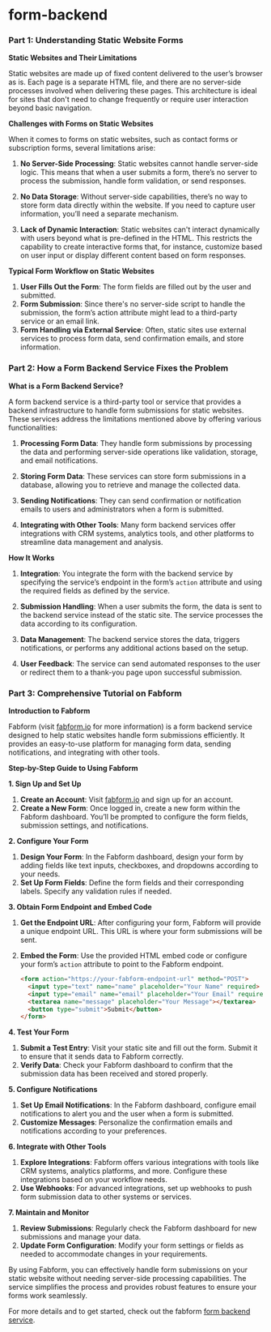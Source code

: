 # form-backend

### Part 1: Understanding Static Website Forms

**Static Websites and Their Limitations**

Static websites are made up of fixed content delivered to the user’s browser as is. Each page is a separate HTML file, and there are no server-side processes involved when delivering these pages. This architecture is ideal for sites that don't need to change frequently or require user interaction beyond basic navigation.

**Challenges with Forms on Static Websites**

When it comes to forms on static websites, such as contact forms or subscription forms, several limitations arise:

1. **No Server-Side Processing**: Static websites cannot handle server-side logic. This means that when a user submits a form, there’s no server to process the submission, handle form validation, or send responses.

2. **No Data Storage**: Without server-side capabilities, there’s no way to store form data directly within the website. If you need to capture user information, you’ll need a separate mechanism.

3. **Lack of Dynamic Interaction**: Static websites can't interact dynamically with users beyond what is pre-defined in the HTML. This restricts the capability to create interactive forms that, for instance, customize based on user input or display different content based on form responses.

**Typical Form Workflow on Static Websites**

1. **User Fills Out the Form**: The form fields are filled out by the user and submitted.
2. **Form Submission**: Since there's no server-side script to handle the submission, the form’s action attribute might lead to a third-party service or an email link.
3. **Form Handling via External Service**: Often, static sites use external services to process form data, send confirmation emails, and store information.

### Part 2: How a Form Backend Service Fixes the Problem

**What is a Form Backend Service?**

A form backend service is a third-party tool or service that provides a backend infrastructure to handle form submissions for static websites. These services address the limitations mentioned above by offering various functionalities:

1. **Processing Form Data**: They handle form submissions by processing the data and performing server-side operations like validation, storage, and email notifications.

2. **Storing Form Data**: These services can store form submissions in a database, allowing you to retrieve and manage the collected data.

3. **Sending Notifications**: They can send confirmation or notification emails to users and administrators when a form is submitted.

4. **Integrating with Other Tools**: Many form backend services offer integrations with CRM systems, analytics tools, and other platforms to streamline data management and analysis.

**How It Works**

1. **Integration**: You integrate the form with the backend service by specifying the service’s endpoint in the form’s `action` attribute and using the required fields as defined by the service.

2. **Submission Handling**: When a user submits the form, the data is sent to the backend service instead of the static site. The service processes the data according to its configuration.

3. **Data Management**: The backend service stores the data, triggers notifications, or performs any additional actions based on the setup.

4. **User Feedback**: The service can send automated responses to the user or redirect them to a thank-you page upon successful submission.

### Part 3: Comprehensive Tutorial on Fabform

**Introduction to Fabform**

Fabform (visit [fabform.io](https://fabform.io) for more information) is a form backend service designed to help static websites handle form submissions efficiently. It provides an easy-to-use platform for managing form data, sending notifications, and integrating with other tools.

**Step-by-Step Guide to Using Fabform**

**1. Sign Up and Set Up**

1. **Create an Account**: Visit [fabform.io](https://fabform.io) and sign up for an account.
2. **Create a New Form**: Once logged in, create a new form within the Fabform dashboard. You’ll be prompted to configure the form fields, submission settings, and notifications.

**2. Configure Your Form**

1. **Design Your Form**: In the Fabform dashboard, design your form by adding fields like text inputs, checkboxes, and dropdowns according to your needs.
2. **Set Up Form Fields**: Define the form fields and their corresponding labels. Specify any validation rules if needed.

**3. Obtain Form Endpoint and Embed Code**

1. **Get the Endpoint URL**: After configuring your form, Fabform will provide a unique endpoint URL. This URL is where your form submissions will be sent.
2. **Embed the Form**: Use the provided HTML embed code or configure your form’s `action` attribute to point to the Fabform endpoint.

   ```html
   <form action="https://your-fabform-endpoint-url" method="POST">
     <input type="text" name="name" placeholder="Your Name" required>
     <input type="email" name="email" placeholder="Your Email" required>
     <textarea name="message" placeholder="Your Message"></textarea>
     <button type="submit">Submit</button>
   </form>
   ```

**4. Test Your Form**

1. **Submit a Test Entry**: Visit your static site and fill out the form. Submit it to ensure that it sends data to Fabform correctly.
2. **Verify Data**: Check your Fabform dashboard to confirm that the submission data has been received and stored properly.

**5. Configure Notifications**

1. **Set Up Email Notifications**: In the Fabform dashboard, configure email notifications to alert you and the user when a form is submitted.
2. **Customize Messages**: Personalize the confirmation emails and notifications according to your preferences.

**6. Integrate with Other Tools**

1. **Explore Integrations**: Fabform offers various integrations with tools like CRM systems, analytics platforms, and more. Configure these integrations based on your workflow needs.
2. **Use Webhooks**: For advanced integrations, set up webhooks to push form submission data to other systems or services.

**7. Maintain and Monitor**

1. **Review Submissions**: Regularly check the Fabform dashboard for new submissions and manage your data.
2. **Update Form Configuration**: Modify your form settings or fields as needed to accommodate changes in your requirements.

By using Fabform, you can effectively handle form submissions on your static website without needing server-side processing capabilities. The service simplifies the process and provides robust features to ensure your forms work seamlessly.

For more details and to get started, check out the fabform [form backend service](https://fabform.io).
